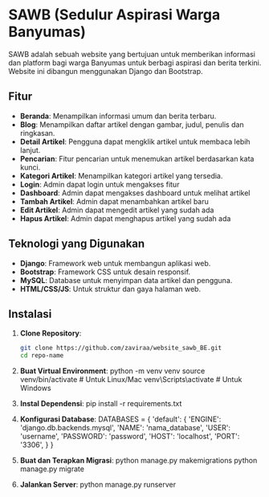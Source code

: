 # SAWB (Sedulur Aspirasi Warga Banyumas)
SAWB adalah sebuah website yang bertujuan untuk memberikan informasi dan platform bagi warga Banyumas untuk berbagi aspirasi dan berita terkini. Website ini dibangun menggunakan Django dan Bootstrap.

## Fitur
- **Beranda**: Menampilkan informasi umum dan berita terbaru.
- **Blog**: Menampilkan daftar artikel dengan gambar, judul, penulis dan ringkasan.
- **Detail Artikel**: Pengguna dapat mengklik artikel untuk membaca lebih lanjut.
- **Pencarian**: Fitur pencarian untuk menemukan artikel berdasarkan kata kunci.
- **Kategori Artikel**: Menampilkan kategori artikel yang tersedia.
- **Login**: Admin dapat login  untuk mengakses fitur
- **Dashboard**: Admin dapat mengakses dashboard untuk melihat artikel
- **Tambah Artikel**: Admin dapat menambahkan artikel baru
- **Edit Artikel**: Admin dapat mengedit artikel yang sudah ada
- **Hapus Artikel**: Admin dapat menghapus artikel yang sudah ada


## Teknologi yang Digunakan
- **Django**: Framework web untuk membangun aplikasi web.
- **Bootstrap**: Framework CSS untuk desain responsif.
- **MySQL**: Database untuk menyimpan data artikel dan pengguna.
- **HTML/CSS/JS**: Untuk struktur dan gaya halaman web.

## Instalasi

1. **Clone Repository**:
   ```bash
   git clone https://github.com/zaviraa/website_sawb_BE.git
   cd repo-name

2. **Buat Virtual Environment**:
    python -m venv venv
    source venv/bin/activate  # Untuk Linux/Mac
    venv\Scripts\activate  # Untuk Windows

3. **Instal Dependensi**:
    pip install -r requirements.txt

4. **Konfigurasi Database**:
    DATABASES = {
    'default': {
        'ENGINE': 'django.db.backends.mysql',
        'NAME': 'nama_database',
        'USER': 'username',
        'PASSWORD': 'password',
        'HOST': 'localhost',
        'PORT': '3306',
    }
}

5. **Buat dan Terapkan Migrasi**:
    python manage.py makemigrations
    python manage.py migrate

6. **Jalankan Server**:
    python manage.py runserver
